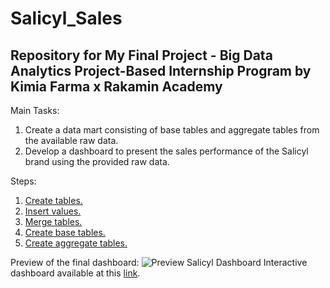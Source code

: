 # Salicyl_Sales
Repository for My Final Project - Big Data Analytics Project-Based Internship Program by Kimia Farma x Rakamin Academy
-------------------------------------------------------------------------------------------------------------------

Main Tasks:
1. Create a data mart consisting of base tables and aggregate tables from the available raw data.
2. Develop a dashboard to present the sales performance of the Salicyl brand using the provided raw data.

Steps:
1. [Create tables.](./CREATE%20TABLE.sql)
2. [Insert values.](./INSERT%20VALUES.sql)
3. [Merge tables.](./Merge%20Table.sql)
4. [Create base tables.](./base_table.sql)
5. [Create aggregate tables.](./aggregate_table.sql)

Preview of the final dashboard:
![Preview Salicyl Dashboard](https://github.com/ka-rouf/Salicyl_Sales/assets/145698290/2b6ee32f-1c30-48bc-a9f8-f6b9d44fd3f2)
Interactive dashboard available at this [link](https://lookerstudio.google.com/reporting/65b2f5aa-d445-4dc0-b574-6873c5a06829/page/ftRmD).
